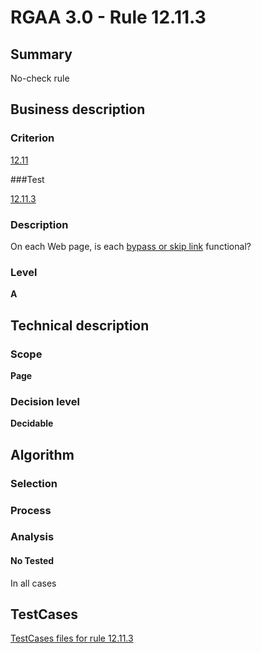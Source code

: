 # RGAA 3.0 -  Rule 12.11.3

## Summary

No-check rule

## Business description

### Criterion

[12.11](http://asqatasun.github.io/RGAA--3.0--EN/RGAA3.0_Criteria_English_version_v1.html#crit-12-11)

###Test

[12.11.3](http://asqatasun.github.io/RGAA--3.0--EN/RGAA3.0_Criteria_English_version_v1.html#test-12-11-3)

### Description
On each Web page,
    is each <a href="http://asqatasun.github.io/RGAA--3.0--EN/RGAA3.0_Glossary_English_version_v1.html#mLienEvitement">bypass
  or skip link</a> functional? 


### Level

**A**

## Technical description

### Scope

**Page**

### Decision level

**Decidable**

## Algorithm

### Selection

### Process

### Analysis

#### No Tested 

In all cases









##  TestCases 

[TestCases files for rule 12.11.3](https://gitlab.com/asqatasun/Asqatasun/-/tree/master/rules/rules-rgaa3.0/src/test/resources/testcases/rgaa30/Rgaa30Rule121103/) 


